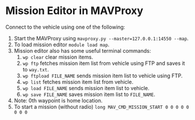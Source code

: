 # Mission Editor in MAVProxy
Connect to the vehicle using one of the following:
1. Start the MAVProxy using `mavproxy.py --master=127.0.0.1:14550 --map`.
2. To load mission editor `module load map`.
3. Mission editor also has some useful terminal commands:
   1. `wp clear` clear mission items.
   2. `wp ftp` fetches mission item list from vehicle using FTP and saves it to `way.txt`.
   3. `wp ftpload FILE_NAME` sends mission item list to vehicle using FTP.
   4. `wp list` fetches mission item list from vehicle.
   5. `wp load FILE_NAME` sends mission item list to vehicle.
   6. `wp save FILE_NAME` saves mission item list to `FILE_NAME`.
4. Note: 0th waypoint is home location.
5. To start a mission (without radio) `long MAV_CMD_MISSION_START 0 0 0 0 0 0 0 0`